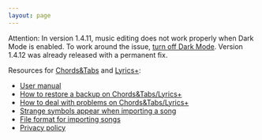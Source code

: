 ```yaml
---
layout: page
---
```


Attention: In version 1.4.11, music editing does not work properly when Dark Mode is enabled. To work around the issue, [turn off Dark Mode](https://support.apple.com/en-us/HT210332). Version 1.4.12 was already released with a permanent fix.

Resources for [Chords&Tabs](http://itunes.apple.com/app/cifra/id419424673?mt=8&at=11laGg&ct=page) and [
Lyrics+](http://itunes.apple.com/app/letra/id419425457?mt=8&at=11laGg&ct=page):

- [User manual](manual-en)
- [How to restore a backup on Chords&Tabs/Lyrics+](backup-cifra-en)
- [How to deal with problems on Chords&Tabs/Lyrics+](troubleshooting-cifra-en)
- [Strange symbols appear when importing a song](symbols-en)
- [File format for importing songs](file-format-en)
- [Privacy policy](privacy)